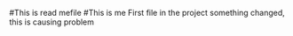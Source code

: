 #This is read mefile
#This is me
First file in the project
something changed, this is causing problem
